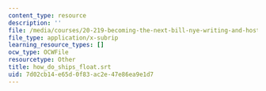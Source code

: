 ```yaml
---
content_type: resource
description: ''
file: /media/courses/20-219-becoming-the-next-bill-nye-writing-and-hosting-the-educational-show-january-iap-2015/7d02cb14e65d0f83ac2e47e86ea9e1d7_how_do_ships_float.srt
file_type: application/x-subrip
learning_resource_types: []
ocw_type: OCWFile
resourcetype: Other
title: how_do_ships_float.srt
uid: 7d02cb14-e65d-0f83-ac2e-47e86ea9e1d7
---
```

